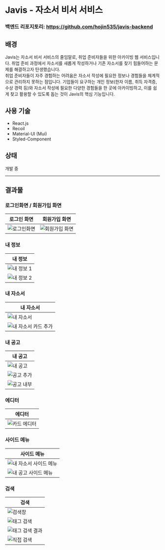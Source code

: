 # Javis - 자소서 비서 서비스

### 백엔드 리포지토리: https://github.com/hojin535/javis-backend
## 배경

Javis는 자소서 비서 서비스의 줄임말로, 취업 준비자들을 위한 아카이빙 웹 서비스입니다. 취업 준비 과정에서 자소서를 새롭게 작성하거나 기존 자소서를 찾기 힘들어하는 문제를 해결하고자 탄생했습니다.  
취업 준비자들이 자주 경험하는 어려움은 자소서 작성에 필요한 정보나 경험들을 체계적으로 관리하지 못하는 점입니다. 기업들이 요구하는 개인 정보(한자 이름, 취득 자격증, 수상 경력 등)와 자소서 작성에 필요한 다양한 경험들을 한 곳에 아카이빙하고, 이를 쉽게 찾고 활용할 수 있도록 돕는 것이 Javis의 핵심 기능입니다.

## 사용 기술

- React.js
- Recoil
- Material-UI (Mui)
- Styled-Component

## 상태

개발 중

---

## 결과물

### 로그인화면 / 회원가입 화면

| 로그인 화면 | 회원가입 화면 |
|-------------|--------------|
| ![로그인화면](readmeImage/로그인화면.png) | ![회원가입 화면](readmeImage/회원가입%20화면.png) |

### 내 정보

| 내 정보 |
|---------|
| ![내 정보 1](readmeImage/내정보1.png) |
| ![내 정보 2](readmeImage/내정보2.png) |

### 내 자소서

| 내 자소서 |
|-----------|
| ![내 자소서](readmeImage/내자소서.png) |
| ![내 자소서 카드 추가](readmeImage/내자소서%20카드%20추가.png) |

### 내 공고

| 내 공고 |
|---------|
| ![내 공고](readmeImage/내공고.png) |
| ![공고 추가](readmeImage/공고추가.png) |
| ![공고 내부](readmeImage/공고%20내부.png) |

### 에디터

| 에디터 |
|--------|
| ![카드 에디터](readmeImage/카드%20에디터.png) |

### 사이드 메뉴

| 사이드 메뉴 |
|-------------|
| ![내 자소서 사이드 메뉴](readmeImage/사이드메뉴%20내%20자소서.png) |
| ![내 공고 사이드 메뉴](readmeImage/사이드메뉴%20내공고.png) |

### 검색

| 검색 |
|------|
| ![검색창](readmeImage/검색창.png) |
| ![태그 검색](readmeImage/태그검색.png) |
| ![태그 검색 결과](readmeImage/태그%20검색결과.png) |
| ![직접 검색](readmeImage/직접검색.png) |
